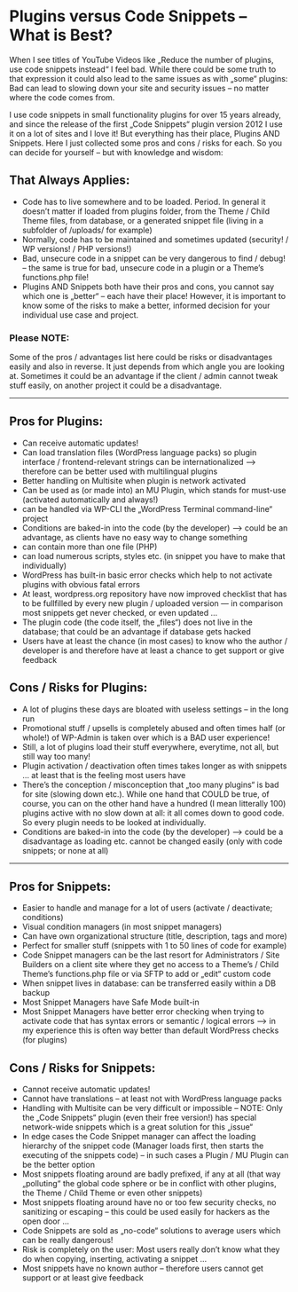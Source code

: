 # Plugins versus Code Snippets – What is Best?

When I see titles of YouTube Videos like „Reduce the number of plugins, use code snippets instead“ I feel bad. While there could be some truth to that expression it could also lead to the same issues as with „some“ plugins: Bad can lead to slowing down your site and security issues – no matter where the code comes from.

I use code snippets in small functionality plugins for over 15 years already, and since the release of the first „Code Snippets“ plugin version 2012 I use it on a lot of sites and I love it! But everything has their place, Plugins AND Snippets. Here I just collected some pros and cons / risks for each. So you can decide for yourself – but with knowledge and wisdom:

## That Always Applies:
* Code has to live somewhere and to be loaded. Period. In general it doesn’t matter if loaded from plugins folder, from the Theme / Child Theme files, from database, or a generated snippet file (living in a subfolder of /uploads/ for example)
* Normally, code has to be maintained and sometimes updated (security! / WP versions! / PHP versions!)
* Bad, unsecure code in a snippet can be very dangerous to find / debug! – the same is true for bad, unsecure code in a plugin or a Theme’s functions.php file!
* Plugins AND Snippets both have their pros and cons, you cannot say which one is „better“ – each have their place! However, it is important to know some of the risks to make a better, informed decision for your individual use case and project.

### Please NOTE:
Some of the pros / advantages list here could be risks or disadvantages easily and also in reverse. It just depends from which angle you are looking at. Sometimes it could be an advantage if the client / admin cannot tweak stuff easily, on another project it could be a disadvantage.

---- 
 
## Pros for Plugins:
* Can receive automatic updates!
* Can load translation files (WordPress language packs) so plugin interface / frontend-relevant strings can be internationalized —\> therefore can be better used with multilingual plugins
* Better handling on Multisite when plugin is network activated
* Can be used as (or made into) an MU Plugin, which stands for must-use (activated automatically and always!)
* can be handled via WP-CLI the „WordPress Terminal command-line“ project
* Conditions are baked-in into the code (by the developer) —\> could be an advantage, as clients have no easy way to change something
* can contain more than one file (PHP)
* can load numerous scripts, styles etc. (in snippet you have to make that individually)
* WordPress has built-in basic error checks which help to not activate plugins with obvious fatal errors
* At least, wordpress.org repository have now improved checklist that has to be fullfilled by every new plugin / uploaded version — in comparison most snippets get never checked, or even updated …
* The plugin code (the code itself, the „files“) does not live in the database; that could be an advantage if database gets hacked
* Users have at least the chance (in most cases) to know who the author / developer is and therefore have at least a chance to get support or give feedback

## Cons / Risks for Plugins:
* A lot of plugins these days are bloated with useless settings – in the long run
* Promotional stuff / upsells is completely abused and often times half (or whole!) of WP-Admin is taken over which is a BAD user experience!
* Still, a lot of plugins load their stuff everywhere, everytime, not all, but still way too many!
* Plugin activation / deactivation often times takes longer as with snippets … at least that is the feeling most users have
* There’s the conception / misconception that „too many plugins“ is bad for site (slowing down etc.). While one hand that COULD be true, of course, you can on the other hand have a hundred (I mean litterally 100) plugins active with no slow down at all: it all comes down to good code. So every plugin needs to be looked at individually.
* Conditions are baked-in into the code (by the developer) —\> could be a disadvantage as loading etc. cannot be changed easily (only with code snippets; or none at all)

---- 

## Pros for Snippets:
* Easier to handle and manage for a lot of users (activate / deactivate; conditions)
* Visual condition managers (in most snippet managers)
* Can have own organizational structure (title, description, tags and more)
* Perfect for smaller stuff (snippets with 1 to 50 lines of code for example)
* Code Snippet managers can be the last resort for Administrators / Site Builders on a client site where they get no access to a Theme’s / Child Theme’s functions.php file or via SFTP to add or „edit“ custom code
* When snippet lives in database: can be transferred easily within a DB backup
* Most Snippet Managers have Safe Mode built-in
* Most Snippet Managers have better error checking when trying to activate code that has syntax errors or semantic / logical errors –\> in my experience this is often way better than default WordPress checks (for plugins)

## Cons / Risks for Snippets:
* Cannot receive automatic updates!
* Cannot have translations – at least not with WordPress language packs
* Handling with Multisite can be very difficult or impossible – NOTE: Only the „Code Snippets“ plugin (even their free version!) has special network-wide snippets which is a great solution for this „issue“
* In edge cases the Code Snippet manager can affect the loading hierarchy of the snippet code (Manager loads first, then starts the executing of the snippets code) – in such cases a Plugin / MU Plugin can be the better option
* Most snippets floating around are badly prefixed, if any at all (that way „polluting“ the global code sphere or be in conflict with other plugins, the Theme / Child Theme or even other snippets)
* Most snippets floating around have no or too few security checks, no sanitizing or escaping – this could be used easily for hackers as the open door …
* Code Snippets are sold as „no-code“ solutions to average users which can be really dangerous!
* Risk is completely on the user: Most users really don’t know what they do when copying, inserting, activating a snippet …
* Most snippets have no known author – therefore users cannot get support or at least give feedback